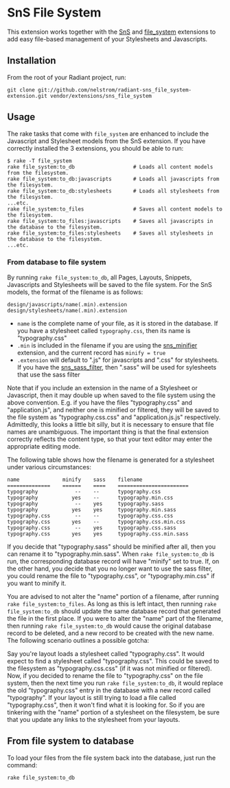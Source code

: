SnS File System
===============

This extension works together with the [SnS][1] and [file_system][2] extensions to add easy file-based management of your Stylesheets and Javascripts.

Installation
------------

From the root of your Radiant project, run:

    git clone git://github.com/nelstrom/radiant-sns_file_system-extension.git vendor/extensions/sns_file_system

Usage
-----

The rake tasks that come with `file_system` are enhanced to include the Javascript and Stylesheet models from the SnS extension. If you have correctly installed the 3 extensions, you should be able to run:

    $ rake -T file_system
    rake file_system:to_db                   # Loads all content models from the filesystem.
    rake file_system:to_db:javascripts       # Loads all javascripts from the filesystem.
    rake file_system:to_db:stylesheets       # Loads all stylesheets from the filesystem.
    ...etc.
    rake file_system:to_files                # Saves all content models to the filesystem.
    rake file_system:to_files:javascripts    # Saves all javascripts in the database to the filesystem.
    rake file_system:to_files:stylesheets    # Saves all stylesheets in the database to the filesystem.
    ...etc.

### From database to file system

By running `rake file_system:to_db`, all Pages, Layouts, Snippets, Javascripts and Stylesheets will be saved to the file system. For the SnS models, the format of the filename is as follows:

    design/javascripts/name(.min).extension
    design/stylesheets/name(.min).extension

* `name` is the complete name of your file, as it is stored in the database. If you have a stylesheet called `typography.css`, then its name is "typography.css"
* `.min` is included in the filename if you are using the [sns_minifier][3] extension, and the current record has `minify = true`
* `.extension` will default to ".js" for javascripts and ".css" for stylesheets. If you have the [sns\_sass\_filter][4], then ".sass" will be used for sylesheets that use the sass filter

Note that if you include an extension in the name of a Stylesheet or Javascript, then it may double up when saved to the file system using the above convention. E.g. if you have the files "typography.css" and "application.js", and neither one is minified or filtered, they will be saved to the file system as "typography.css.css" and "application.js.js" respectively. Admittedly, this looks a little bit silly, but it is necessary to ensure that file names are unambiguous. The important thing is that the final extension correctly reflects the content type, so that your text editor may enter the appropriate editing mode.

The following table shows how the filename is generated for a stylesheet under various circumstances:


    name              minify    sass    filename
    ==============    ======    ====    =======================
    typography            --    --      typography.css
    typography           yes    --      typography.min.css
    typography            --    yes     typography.sass
    typography           yes    yes     typography.min.sass
    typography.css        --    --      typography.css.css
    typography.css       yes    --      typography.css.min.css
    typography.css        --    yes     typography.css.sass
    typography.css       yes    yes     typography.css.min.sass

If you decide that "typography.sass" should be minified after all, then you can rename it to "typography.min.sass". When `rake file_system:to_db` is run, the corresponding database record will have "minify" set to true. If, on the other hand, you decide that you no longer want to use the sass filter, you could rename the file to "typography.css", or "typography.min.css" if you want to minify it.

You are advised to not alter the "name" portion of a filename, after running `rake file_system:to_files`. As long as this is left intact, then running `rake file_system:to_db` should update the same database record that generated the file in the first place. If you were to alter the "name" part of the filename, then running `rake file_system:to_db` would cause the original database record to be deleted, and a new record to be created with the new name. The following scenario outlines a possible gotcha:

Say you're layout loads a stylesheet called "typography.css". It would expect to find a stylesheet called "typography.css". This could be saved to the filesystem as "typography.css.css" (if it was not minified or filtered). Now, if you decided to rename the file to "typography.css" on the file system, then the next time you run `rake file_system:to_db`, it would replace the old "typography.css" entry in the database with a new record called "typography". If your layout is still trying to load a file called "typography.css", then it won't find what it is looking for. So if you are tinkering with the "name" portion of a stylesheet on the filesystem, be sure that you update any links to the stylesheet from your layouts.

## From file system to database

To load your files from the file system back into the database, just run the command:

    rake file_system:to_db



[1]: http://github.com/SwankInnovations/radiant-sns-extension/
[2]: http://github.com/nelstrom/radiant-file-system-extension/
[3]: http://github.com/SwankInnovations/radiant-sns-minifier-extension/
[4]: http://github.com/SwankInnovations/radiant-sns-sass-filter-extension/